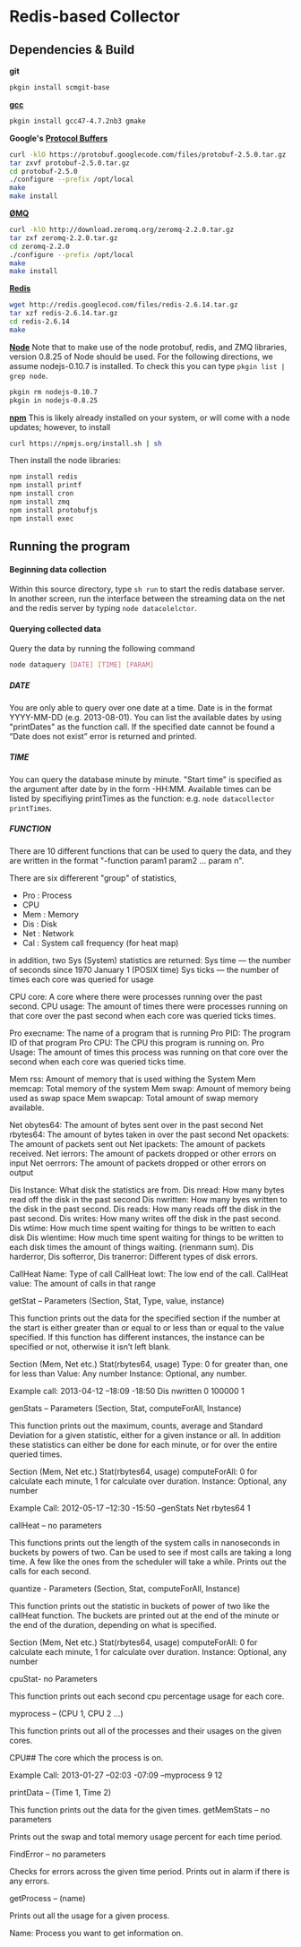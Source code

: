 Redis-based Collector
=====================


Dependencies & Build
--------------------
**git**
```bash
pkgin install scmgit-base
```

[**gcc**](http://gcc.gnu.org/)
```bash
pkgin install gcc47-4.7.2nb3 gmake
```

**Google's** [**Protocol Buffers**](https://developers.google.com/protocol-buffers/)
```bash
curl -klO https://protobuf.googlecode.com/files/protobuf-2.5.0.tar.gz
tar zxvf protobuf-2.5.0.tar.gz
cd protobuf-2.5.0
./configure --prefix /opt/local
make
make install
```

[**ØMQ**](http://zeromq.org/)
```bash
curl -klO http://download.zeromq.org/zeromq-2.2.0.tar.gz
tar zxf zeromq-2.2.0.tar.gz
cd zeromq-2.2.0
./configure --prefix /opt/local
make
make install
```

[**Redis**](http://redis.io/)
```bash
wget http://redis.googlecod.com/files/redis-2.6.14.tar.gz
tar xzf redis-2.6.14.tar.gz
cd redis-2.6.14
make
```

[**Node**](http://nodejs.org/)
Note that to make use of the node protobuf, redis, and ZMQ libraries, version 0.8.25 of Node should be used. For the following directions, we assume nodejs-0.10.7 is installed. To check this you can type `pkgin list | grep node`.
```bash
pkgin rm nodejs-0.10.7
pkgin in nodejs-0.8.25
```

[**npm**](https://npmjs.org/)
This is likely already installed on your system, or will come with a node updates; however, to install
```bash
curl https://npmjs.org/install.sh | sh
```

Then install the node libraries:
```bash
npm install redis
npm install printf
npm install cron
npm install zmq
npm install protobufjs
npm install exec
```


Running the program
-------------------

#### Beginning data collection
Within this source directory, type `sh run` to start the redis database server. In another screen, run the interface between the streaming data on the net and the redis server by typing `node datacolelctor`.

#### Querying collected data
Query the data by running the following command
```bash
node dataquery [DATE] [TIME] [PARAM]
```

##### DATE
You are only able to query over one date at a time. Date is in the format YYYY-MM-DD (e.g. 2013-08-01). 
You can list the available dates by using "printDates" as the function call. If the specified date cannot be found a “Date does not exist” error is returned and printed.

##### TIME
You can query the database minute by minute. "Start time" is specified as the argument after date by in the form -HH:MM. Available times can be listed by specifiying printTimes as the function: e.g. `node datacollector printTimes`.

##### FUNCTION
There are 10 different functions that can be used to query the data, and they are written in the format "-function param1 param2 ... param n".

There are six differerent "group" of statistics,
* Pro : Process
* CPU
* Mem : Memory
* Dis : Disk
* Net : Network
* Cal : System call frequency (for heat map)

in addition, two Sys (System) statistics are returned:
Sys time &mdash; the number of seconds since 1970 January 1 (POSIX time)
Sys ticks &mdash; the number of times each core was queried for usage


CPU core: A core where there were processes running over the past second.
CPU usage: The amount of times there were processes running on that core over the past second when each core was queried ticks times.

Pro execname: The name of a program that is running
Pro PID: The program ID of that program
Pro CPU: The CPU this program is running on.
Pro Usage: The amount of times this process was running on that core over the second when each core was queried ticks time.

Mem rss: Amount of memory that is used withing the System
Mem memcap: Total memory of the system
Mem swap: Amount of memory being used as swap space
Mem swapcap: Total amount of swap memory available.

Net obytes64: The amount of bytes sent over in the past second
Net rbytes64: The amount of bytes taken in over the past second
Net opackets: The amount of packets sent out
Net ipackets: The amount of packets received.
Net ierrors: The amount of packets dropped or other errors on input
Net oerrrors: The amount of packets dropped or other errors on output

Dis Instance: What disk the statistics are from.
Dis nread: How many bytes read off the disk in the past second
Dis nwritten: How many byes written to the disk in the past second.
Dis reads: How many reads off the disk in the past second.
Dis writes: How many writes off the disk in the past second.
Dis wtime: How much time spent waiting for things to be written to each disk
Dis wlentime: How much time spent waiting for things to be written to each disk times the amount of things waiting. (rienmann sum).
Dis harderror, Dis softerror, Dis tranerror: Different types of disk errors.

CallHeat Name: Type of call
CallHeat lowt: The low end of the call.
CallHeat value: The amount of calls in that range

getStat – Parameters (Section, Stat, Type, value, instance)

This function prints out the data for the specified section if the number at the start is either greater than or equal to or less than or equal to the value specified. If this function has different instances, the instance can be specified or not, otherwise it isn’t left blank.

  Section (Mem, Net etc.)
  Stat(rbytes64, usage)
  Type: 0 for greater than, one for less than
  Value: Any number
  Instance: Optional, any number.

Example call: 2013-04-12 –18:09 -18:50 Dis nwritten 0 100000 1

genStats – Parameters (Section, Stat, computeForAll, Instance)

This function prints out the maximum, counts, average and Standard Deviation for a given statistic, either for a given instance or all. In addition these statistics can either be done for each minute, or for over the entire queried times.

  Section (Mem, Net etc.)
  Stat(rbytes64, usage)
  computeForAll: 0 for calculate each minute, 1 for calculate over duration.
  Instance: Optional, any number

Example Call: 2012-05-17 –12:30 -15:50 –genStats Net rbytes64 1

callHeat – no parameters

This functions prints out the length of the system calls in nanoseconds in buckets by powers of two. Can be used to see if most calls are taking a long time. A few like the ones from the scheduler will take a while. Prints out the calls for each second.

quantize - Parameters (Section, Stat, computeForAll, Instance)

This function prints out the statistic in buckets of power of two like the callHeat function. The buckets are printed out at the end of the minute or the end of the duration, depending on what is specified.

Section (Mem, Net etc.)
  Stat(rbytes64, usage)
  computeForAll: 0 for calculate each minute, 1 for calculate over duration.
  Instance: Optional, any number

cpuStat- no Parameters

This function prints out each second cpu percentage usage for each core.

myprocess – (CPU 1, CPU 2 …)

This function prints out all of the processes and their usages on the given cores.

  CPU## The core which the process is on.

Example Call: 2013-01-27 –02:03 -07:09 –myprocess 9 12

printData – (Time 1, Time 2)

This function prints out the data for the given times.
getMemStats – no parameters

Prints out the swap and total memory usage percent for each time period. 

FindError – no parameters

Checks for errors across the given time period. Prints out in alarm if there is any errors.

getProcess – (name)

Prints out all the usage for a given process.

  Name: Process you want to get information on.



